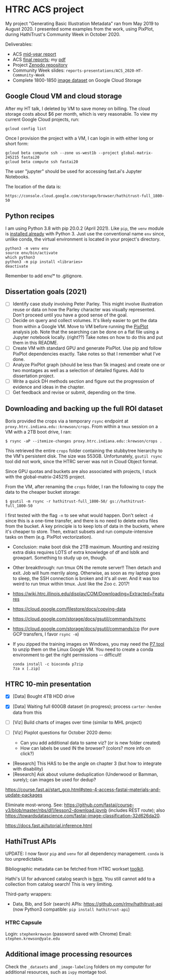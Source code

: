 # HTRC ACS project

My project "Generating Basic Illustration Metadata" ran from May 2019 to August 2020. I presented some examples from the work, using PixPlot, during HathiTrust's Community Week in October 2020.

Deliverables:

- ACS [mid-year report](https://wiki.htrc.illinois.edu/display/COM/A+Half-Century+of+Illustrated+Pages%3A+ACS+Lab+Notes)
- ACS [final reports](https://wiki.htrc.illinois.edu/display/COM/Advanced+Collaborative+Support+%29ACS%29+Awards); my [pdf](https://wiki.htrc.illinois.edu/download/attachments/31588360/ACS-2019-2020-FinalReport-HathiTrust%2BNames.pdf?version=1&modificationDate=1595948576000&api=v2)
- Project [Zenodo repository](https://zenodo.org/record/3940528)
- Community Week slides: `reports-presentations/ACS_2020-HT-Community-Week`
- Complete 1800-1850 [image dataset](https://console.cloud.google.com/storage/browser/hathitrust-full_1800-50) on Google Cloud Storage

## Google Cloud VM and cloud storage

After my HT talk, I deleted by VM to save money on billing. The cloud storage costs about $6 per month, which is very reasonable. To view my current Google Cloud projects, run:

```
gcloud config list
```

Once I provision the project with a VM, I can login in with either long or short form:

```
gcloud beta compute ssh --zone us-west1b --project global-matrix-245215 fastai20
gcloud beta compute ssh fastai20
```

The user "jupyter" should be used for accessing fast.ai's Jupyter Notebooks.

The location of the data is:

```
https://console.cloud.google.com/storage/browser/hathitrust-full_1800-50
```

## Python recipes

I am using Python 3.8 with pip 20.0.2 (April 2021). Like `pip`, the `venv` module is [installed already](https://packaging.python.org/guides/installing-using-pip-and-virtual-environments/) with Python 3. Just use the conventional name `env` since, unlike conda, the virtual environment is located in your project's directory.

```
python3 -m venv env
source env/bin/activate
which python3
python3 -m pip install <libraries>
deactivate
```

Remember to add env/* to .gitignore.


## Dissertation goals (2021)

- [ ] Identify case study involving Peter Parley. This might involve illustration reuse or data on how the Parley character was visually represented. Don't proceed until you have a good sense of the goal.
- [ ] Decide on query and collect volumes. It's likely easier to get the data from within a Google VM. Move to VM before running the [PixPlot](https://github.com/YaleDHLab/pix-plot) analysis job. Note that the searching can be done on a flat file using a Jupyter notebook locally. (right??) Take notes on how to do this and put them in this README.
- [ ] Create VM with standard GPU and generate PixPlot. Use pip and follow PixPlot dependencies exactly. Take notes so that I remember what I've done.
- [ ] Analyze PixPlot graph (should be less than 5k images) and create one or two montages as well as a selection of detailed figures. Add to dissertation project.
- [ ] Write a quick DH methods section and figure out the progression of evidence and ideas in the chapter.
- [ ] Get feedback and revise or submit, depending on the time.

## Downloading and backing up the full ROI dataset

Boris provided the crops via a temporary `rsync` endpoint at `proxy.htrc.indiana.edu::krewson/crops`. From within a `tmux` session on a VM with a 2TB boot drive, I ran:

```
$ rsync -aP --itemize-changes proxy.htrc.indiana.edu::krewson/crops .
```

This retrieved the entire `crops` folder containing the stubbytree hierarchy to the VM's persistent disk. The size was 553GB. Unfortunately, `gsutil rsync` tool did not work, since the HTRC server was not in Cloud Object format.

Since GPU quotas and buckets are also associated with projects, I stuck with the global-matrix-245215 project.

From the VM, after renaming the `crops` folder, I ran the following to copy the data to the cheaper bucket storage:

```
$ gsutil -m rsync -r hathitrust-full_1800-50/ gs://hathitrust-full_1800-50
```

I first tested with the flag `-n` to see what would happen. Don't select `-d` since this is a one-time transfer, and there is no need to delete extra files from the bucket. A key principle is to keep lots of data in the buckets, where it's cheaper to store. Then, extract subsets and run compute-intensive tasks on them (e.g. PixPlot vectorization).

- Conclusion: make boot disk the 2TB maximum. Mounting and resizing extra disks requires LOTS of extra knowledge of df and lsblk and growpart. Something to study up on, though.
- Other breakthrough: run tmux ON the remote server!! Then detach and exit. Job will hum merrily along. Otherwise, as soon as my laptop goes to sleep, the SSH connection is broken and it's all over. And it was too weird to run tmux within tmux. Just like the Zoo c. 2017!

- https://wiki.htrc.illinois.edu/display/COM/Downloading+Extracted+Features

- https://cloud.google.com/filestore/docs/copying-data

- https://cloud.google.com/storage/docs/gsutil/commands/rsync

- https://cloud.google.com/storage/docs/gsutil/commands/cp (for pure GCP transfers, I favor `rsync -m`)

- If you zipped the training images on Windows, you may need the [P7 tool](https://anaconda.org/bioconda/p7zip) to unzip them on the Linux Google VM. You need to create a conda environment to get the right permissions -- difficult!

  ```
  conda install -c bioconda p7zip
  7za x [.zip]
  ```

## HTRC 10-min presentation

- [x] [Data] Bought 4TB HDD drive
- [x] [Data] Waiting full 600GB dataset (in progress); process `carter-hendee` data from this

- [ ] [Viz] Build charts of images over time (similar to MHL project)
- [ ] [Viz] Pixplot questions for October 2020 demo:
  - Can you add additional data to same viz? (or is new folder created)
  - How can labels be used IN the browser? (colors? more info on click?)
- [Research] This HAS to be the angle on chapter 3 (but how to integrate with disability)
- [Research] Ask about volume deduplication (Underwood or Bamman, surely); can images be used for dedup?

https://course.fast.ai/start_gcp.html#step-4-access-fastai-materials-and-update-packages

Eliminate most-wrong. See: https://github.com/fastai/course-v3/blob/master/nbs/dl1/lesson2-download.ipynb (includes REST route); also https://towardsdatascience.com/fastai-image-classification-32d626da20.

https://docs.fast.ai/tutorial.inference.html


## HathiTrust APIs

UPDATE: I now favor `pip` and `venv` for all dependency management. `conda` is too unpredictable.

Bibliographic metadata can be fetched from HTRC workset [toolkit](https://github.com/htrc/HTRC-WorksetToolkit). 

Hathi's UI for advanced catalog search is [here](https://catalog.hathitrust.org/Search/Advanced). You still cannot add to a collection from catalog search! This is very limiting.

Third-party wrappers: 

- Data, Bib, and Solr (search) APIs: https://github.com/rlmv/hathitrust-api (now Python3 compatible: `pip install hathitrust-api`)

### HTRC Capsule

Login: `stephenkrewson` (password saved with Chrome)
Email: `stephen.krewson@yale.edu`

## Additional image processing resources

Check the `_datasets` and `_image-labeling` folders on my computer for additional resources, such as `ivpy` montage tool.
